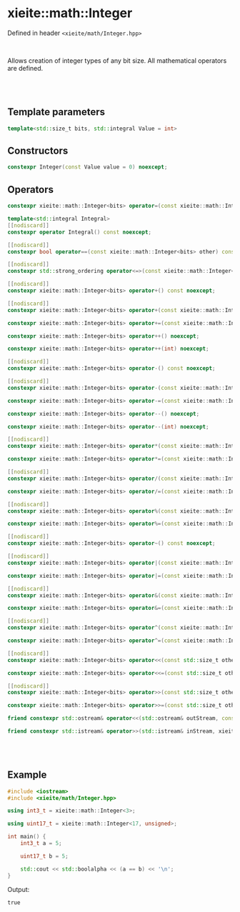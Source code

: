 # xieite::math::Integer
Defined in header `<xieite/math/Integer.hpp>`

<br/>

Allows creation of integer types of any bit size. All mathematical operators are defined.

<br/><br/>

## Template parameters
```cpp
template<std::size_t bits, std::integral Value = int>
```

## Constructors
```cpp
constexpr Integer(const Value value = 0) noexcept;
```

## Operators
```cpp
constexpr xieite::math::Integer<bits> operator=(const xieite::math::Integer<bits> other) noexcept;
```
```cpp
template<std::integral Integral>
[[nodiscard]]
constexpr operator Integral() const noexcept;
```
```cpp
[[nodiscard]]
constexpr bool operator==(const xieite::math::Integer<bits> other) const noexcept;
```
```cpp
[[nodiscard]]
constexpr std::strong_ordering operator<=>(const xieite::math::Integer<bits> other) const noexcept;
```
```cpp
[[nodiscard]]
constexpr xieite::math::Integer<bits> operator+() const noexcept;
```
```cpp
[[nodiscard]]
constexpr xieite::math::Integer<bits> operator+(const xieite::math::Integer<bits> other) const noexcept;
```
```cpp
constexpr xieite::math::Integer<bits> operator+=(const xieite::math::Integer<bits> other) noexcept;
```
```cpp
constexpr xieite::math::Integer<bits> operator++() noexcept;
```
```cpp
constexpr xieite::math::Integer<bits> operator++(int) noexcept;
```
```cpp
[[nodiscard]]
constexpr xieite::math::Integer<bits> operator-() const noexcept;
```
```cpp
[[nodiscard]]
constexpr xieite::math::Integer<bits> operator-(const xieite::math::Integer<bits> other) const noexcept;
```
```cpp
constexpr xieite::math::Integer<bits> operator-=(const xieite::math::Integer<bits> other) noexcept;
```
```cpp
constexpr xieite::math::Integer<bits> operator--() noexcept;
```
```cpp
constexpr xieite::math::Integer<bits> operator--(int) noexcept;
```
```cpp
[[nodiscard]]
constexpr xieite::math::Integer<bits> operator*(const xieite::math::Integer<bits> other) const noexcept;
```
```cpp
constexpr xieite::math::Integer<bits> operator*=(const xieite::math::Integer<bits> other) noexcept;
```
```cpp
[[nodiscard]]
constexpr xieite::math::Integer<bits> operator/(const xieite::math::Integer<bits> other) const noexcept;
```
```cpp
constexpr xieite::math::Integer<bits> operator/=(const xieite::math::Integer<bits> other) noexcept;
```
```cpp
[[nodiscard]]
constexpr xieite::math::Integer<bits> operator%(const xieite::math::Integer<bits> other) const noexcept;
```
```cpp
constexpr xieite::math::Integer<bits> operator%=(const xieite::math::Integer<bits> other) noexcept;
```
```cpp
[[nodiscard]]
constexpr xieite::math::Integer<bits> operator~() const noexcept;
```
```cpp
[[nodiscard]]
constexpr xieite::math::Integer<bits> operator|(const xieite::math::Integer<bits> other) const noexcept;
```
```cpp
constexpr xieite::math::Integer<bits> operator|=(const xieite::math::Integer<bits> other) noexcept;
```
```cpp
[[nodiscard]]
constexpr xieite::math::Integer<bits> operator&(const xieite::math::Integer<bits> other) const noexcept;
```
```cpp
constexpr xieite::math::Integer<bits> operator&=(const xieite::math::Integer<bits> other) noexcept;
```
```cpp
[[nodiscard]]
constexpr xieite::math::Integer<bits> operator^(const xieite::math::Integer<bits> other) const noexcept;
```
```cpp
constexpr xieite::math::Integer<bits> operator^=(const xieite::math::Integer<bits> other) noexcept;
```
```cpp
[[nodiscard]]
constexpr xieite::math::Integer<bits> operator<<(const std::size_t other) const noexcept;
```
```cpp
constexpr xieite::math::Integer<bits> operator<<=(const std::size_t other) noexcept;
```
```cpp
[[nodiscard]]
constexpr xieite::math::Integer<bits> operator>>(const std::size_t other) const noexcept;
```
```cpp
constexpr xieite::math::Integer<bits> operator>>=(const std::size_t other) noexcept;
```
```cpp
friend constexpr std::ostream& operator<<(std::ostream& outStream, const xieite::math::Integer<bits> self) noexcept;
```
```cpp
friend constexpr std::istream& operator>>(std::istream& inStream, xieite::math::Integer<bits> self) noexcept;
```

<br/><br/>

## Example
```cpp
#include <iostream>
#include <xieite/math/Integer.hpp>

using int3_t = xieite::math::Integer<3>;

using uint17_t = xieite::math::Integer<17, unsigned>;

int main() {
	int3_t a = 5;

	uint17_t b = 5;

	std::cout << std::boolalpha << (a == b) << '\n';
}
```
Output:
```
true
```

